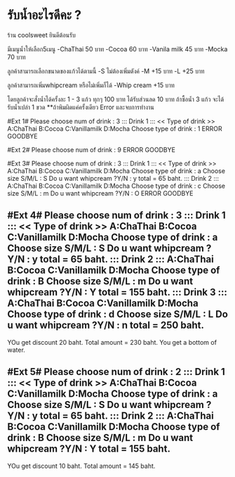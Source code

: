 # รับน้ำอะไรดีคะ ? #

ร้าน coolsweet ยินดีต้อนรับ

มีเมนูน้ำให้เลือก5เมนู
-ChaThai 50 บาท
-Cocoa  60 บาท
-Vanila milk  45 บาท
-Mocka  70 บาท

ลูกค้าสามารถเลือกขนาดของแก้วได้ตามนี้
-S ไม่ต้องเพิ่มตังค์
-M +15 บาท
-L +25 บาท

ลูกค้าสามารถเพิ่มwhipcream หรือไม่เพิ่มก็ได้
-Whip cream +15 บาท


โดยลูกค้าจะสั่งน้ำได้ครั้งละ 1 - 3 แก้ว
ทุกๆ 100 บาท ได้รับส่วนลด 10 บาท
ถ้าซื้อน้ำ 3 แก้ว จะได้รับน้ำเปล่า 1 ขวด
**ถ้าพิมผิดแค่ครั้งเดียว Error และจบการทำงาน





#Ext 1#
Please choose num of drink : 3
::: Drink 1 :::
<< Type of drink >>
A:ChaThai B:Cocoa C:Vanillamilk D:Mocha 
Choose type of drink : 1
ERROR GOODBYE


#Ext 2#
Please choose num of drink : 9
ERROR GOODBYE

#Ext 3#
Please choose num of drink : 3
::: Drink 1 :::
<< Type of drink >>
A:ChaThai B:Cocoa C:Vanillamilk D:Mocha 
Choose type of drink : a
Choose size S/M/L : S
Do u want whipcream ?Y/N : y
total = 65 baht.
::: Drink 2 :::
A:ChaThai B:Cocoa C:Vanillamilk D:Mocha 
Choose type of drink : c
Choose size S/M/L : m
Do u want whipcream ?Y/N : O
ERROR GOODBYE


#Ext 4#
Please choose num of drink : 3
::: Drink 1 :::
<< Type of drink >>
A:ChaThai B:Cocoa C:Vanillamilk D:Mocha 
Choose type of drink : a
Choose size S/M/L : S
Do u want whipcream ?Y/N : y
total = 65 baht.
::: Drink 2 :::
A:ChaThai B:Cocoa C:Vanillamilk D:Mocha 
Choose type of drink : B
Choose size S/M/L : m
Do u want whipcream ?Y/N : Y
total = 155 baht.
::: Drink 3 :::
A:ChaThai B:Cocoa C:Vanillamilk D:Mocha 
Choose type of drink : d
Choose size S/M/L : L
Do u want whipcream ?Y/N : n
total = 250 baht.
----------------------------------------
YOu get discount 20 baht.
Total amount = 230 baht.
You get a bottom of water.


#Ext 5#
Please choose num of drink : 2
::: Drink 1 :::
<< Type of drink >>
A:ChaThai B:Cocoa C:Vanillamilk D:Mocha 
Choose type of drink : a
Choose size S/M/L : S
Do u want whipcream ?Y/N : y
total = 65 baht.
::: Drink 2 :::
A:ChaThai B:Cocoa C:Vanillamilk D:Mocha 
Choose type of drink : B
Choose size S/M/L : m
Do u want whipcream ?Y/N : Y
total = 155 baht.
----------------------------------------
YOu get discount 10 baht.
Total amount = 145 baht.
